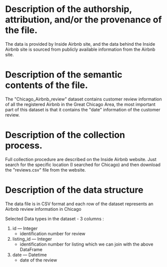 # Description of the authorship, attribution, and/or the provenance of the file.  

The data is provided by Inside Airbnb site, and the data behind the Inside Airbnb site is sourced from publicly available information from the Airbnb site.


# Description of the semantic contents of the file.

The "Chicago_Airbnb_review" dataset contains customer review information of all the registered Airbnb in the Great Chicago Area, the most important part of this dataset is that it contains the "date" information of the customer review.

# Description of the collection process.

Full collection procedure are described on the Inside Airbnb website. Just search for the specific location (I searched for Chicago) and then download the "reviews.csv" file from the website.


# Description of the data structure

The data file is in CSV format and each row of the dataset represents an Airbnb review information in Chicago

Selected Data types in the dataset - 3 columns :

1. id — Integer
	* identification number for review
2. listing_id — Integer
	* identification number for listing which we can join with the above DataFrame
3. date — Datetime
	* date of the review
